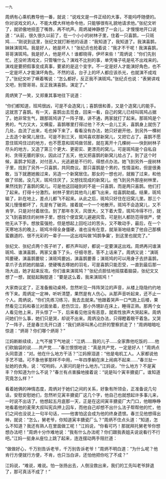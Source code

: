     一九 

   周炳有心乘机教导他一番，就说：“说戏文是一件正经的大事，不能吗呼随便的。你对说戏文的人，不能大模大样地命令他，只能够很有礼貌地请求他。”张纪文听了，就骄傲地扭歪了嘴唇，再不吭声。周炳凝神静想了一会儿，才慢慢地开口说道：“从前，很久很久以前了，在一个小小的树林子里，住着一只喜鹊，一只斑鸠……”刚说到这里，张纪文就打断他的话道：“我知道了，我知道了。我演喜鹊，妹妹演斑鸠。我是好人，她是坏人！”张纪贞也抢着说：“我才不干呢！我演喜鹊，哥哥演斑鸠。我是好人，他是坏人！谁都晓得，伊坏来些！”周炳说：“你们先别忙。还没听清戏文，只管嚷什么？演戏不比别的事，单凭嗓子吼是吼不出戏来的。演戏是要把假事变成真事，要紧的是这个变字。不一定是好人才能演好角色，也不一定是坏人才能演坏角色。不然的话，台子上的坏人都应该杀光，也就演不成戏了。”张纪文听了噘着嘴说：“怎么都好，反正我不演斑鸠。”张纪贞也说：“表舅讲戏文吧，别管哥哥。反正我演喜鹊，演定了。”

   周炳笑了一笑，又郑重其事地往下说道：

   “你们都知道，班鸠很凶，可是不会造窝儿；喜鹊很和善，又是个造窝儿的能手。这就苦了喜鹊。有一天，喜鹊出去觅食，回来一看，自己的窝儿已经叫斑鸠占据了。她非常生气，跟那斑鸠讲了一阵子理，讲不通，两家就打了起来。那斑鸠是个男的，气力又大，又横蛮，喜鹊哪里打得过他？不大一会儿工夫，喜鹊身上就伤了几处，血流了出来，毛也掉下来了，看看没有办法，她只好避开他，到另外一棵树上去造个新窝儿居住。可是不到三天，斑鸠喜欢那新窝儿，又把它占了。喜鹊不愿意住斑鸠住过的地方，也不愿意和斑鸠做邻居，就在离开十几棵树——快到树林子尽头的地方，又造了第三个更大、更密实、更漂亮的窝儿。可是斑鸠是个自私自利、贪得无餍的家伙，因此过了五天，他又把喜鹊的新窝儿给占了。到了这个时候，喜鹊才知道，对付恶人，光逃避是不行的，得想点办法。她飞到另外一座树林子里，找到了另外一只喜鹊，共同商议。那只喜鹊是个男的，性情温和，但是很勇敢，当下就邀她搬过来，另造一个新窝居住。那女的一想也对，就搬了过来，和他做了邻居。没几天，斑鸠住厌了，又想找现成的新窝儿。他飞到另外那座树林里，果然找到了喜鹊的窝儿。可是他这回碰到的不是一只喜鹊，而是两只喜鹊。他们打了起来。打得十分激烈。树林子里的其他鸟儿都飞出来，给喜鹊助威。结果，斑鸠输了，趴在地上，差点儿都飞不起来。从此之后，斑鸠只好住在旧窝儿里。那三个窝儿慢慢都坏了，先是有了破洞，接着就一个一个地散开。斑鸠不会造窝儿，又不肯学，只是对付着居住。到了那年冬天，风很大，又下着大雪，斑鸠冷得不行，就又飞到喜鹊住的树林子里，想找个便宜窝儿避避风雪。可是别人都防范得很严，使他无从下手。想放蛮强抢，但是想起上回吃过的苦头，又不敢动手，最后，在一个天寒地冻的晚上，斑鸠冷得全身僵硬，谁也没有在意，就渐渐地结束了他自己那横蛮霸道的、很不光彩的一辈子——这出戏叫做‘鸠鹊争巢’，到这里也就完了。”

   张纪文、张纪贞两个孩子听了，都齐声叫好，都说一定要演这出戏。周炳再问谁演斑鸠、谁演喜鹊，两家又垂下了头，仔细寻思，答不上话来了。周炳又说：“演斑鸠要硬，演喜鹊要软；演斑鸠要凶，演喜鹊要善；演斑鸠的可以用身子去挤喜鹊，拿爪子去抓她的脑袋，使硬嘴去啄她的羽毛，可是喜鹊只能忍受，一直到最后那一场大战，她才起来反攻。你们谁来演斑鸠？”张纪贞胆怯地摇摆着脑袋，张纪文又想了一想，就挺起胸膛道：“要是这么着，我来演斑鸠！”

   大家商议定了，正准备搬动桌椅，忽然听见一阵阵哭泣的声音，从楼上隐隐约约地传下来。周炳定一定神，听听清楚，果然是有人伤心。从那声音听起来，还不止一个人。周炳说，“你们先练习练习，我去去就来。”他跟着哭声一口气跑上后楼，果然看见江妈和春兰对面坐着，悲伤饮泣，那小外甥趴在床上，睡得正熟。那两个女人看见他上来，开头惊了一下，后来看见他没有恶意，就索性放声大哭起来。周炳问她们什么事，她们只是哭，却说不出来。周炳没办法，只得瞪着眼干着急。又哭了一阵子，还是春兰先开口道：“我们炳哥叫黑心烂肝的警察抓走了！”周炳暗暗吃惊道：“炳哥？你们哪个炳哥？”

   江妈断断续续，上气不接下气地说：“江炳……我的儿子……全家靠他吃饭的……他们砍脑袋的说……共产党……”春兰恨恨地说：“真是共产党，一定是好人！”周炳点头同意道：“对。他在什么地方干活？”江妈擦泪道：“他是电机工人。人家都说他手艺不错。可不象他爹那样不中用，一年四季躺在床上闹病不起来……”春兰扯一扯她的衣角，说：“哎哟妈，人家问的是什么地方。”江妈说，“什么地方？不是寅丰？你知道为什么不说？”春兰有点害臊地接着说：“说是叫个寅丰搪瓷厂。谁知道究竟怎么样？”

   看着她俩的神情态度，周炳对于她们之间的关系，好象有所领会，正准备说几句话，安慰安慰她们，忽然听见寅丰搪瓷厂这几个字，他自己也就想起许多事儿来，一时说不出话了。他想起五月底那一天，正是在这间寅丰搪瓷厂大门口，他眼睁睁地看着他的麦荣大叔叫宪兵押上囚车，而他自己却想不出什么法子帮帮他的忙，他们之间也没说上一句半句话，——他害怕这会成为他的终身遗恨。春兰见他想得出神，就说：“怎么，舅老爷，你知道寅丰搪瓷厂么？”周炳不住点头道：“知道，怎么不知道？我还有熟人在里面做工呢！”江妈说，“你看可巧！那就拜托舅老爷你想想办法吧！”周炳十分作难地说：“我有什么办法呢？你们跟我表姐夫说说看行不行吧。”江妈一挺身从座位上跳了起来，连连摆动两手阻拦道：

   “做做好心，千万别告诉老爷，千万别告诉老爷！”周炳不明白道：“为什么呢？他肯行方便就行方便，不肯，也只当白讲，还怕他把你吃了不成？”

   江妈说，“难说，难说。怕一张扬出去，人倒没救出来，我们的工先叫老爷辞退了，那可真活不成了！”

